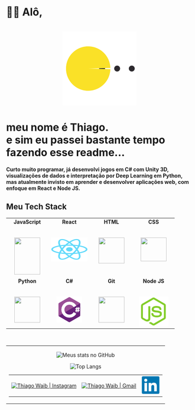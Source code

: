 # 👋🏻 Alô,
<div align="center">
	<br>
	<img src="https://raw.githubusercontent.com/Aniket965/Aniket965/master/pacman.svg?sanitize=true" width="200" height="200">
</div>

# meu nome é Thiago. <br> e sim eu passei bastante tempo fazendo esse readme...
#### Curto muito programar, já desenvolvi jogos em C# com Unity 3D, visualizações de dados e interpretação por Deep Learning em Python, mas atualmente invisto em aprender e desenvolver aplicações web, com enfoque em React e Node JS.

## Meu Tech Stack

<table align="center">
  <tbody>
    <tr valign="top">
      <td width="25%" align="center">
	      <span><strong>JavaScript</strong></span><br><br><br>
        <img height="100px" src="https://upload.wikimedia.org/wikipedia/commons/9/99/Unofficial_JavaScript_logo_2.svg" width=70 height=70>
      </td>
      <td width="25%" align="center">
	      <span><strong>React</strong></span><br><br><br>
        <img height="64px" src="https://github.com/devicons/devicon/blob/master/icons/react/react-original.svg" width=100 height=70>
      </td>
      <td width="25%" align="center">
        <span><strong>HTML</strong></span><br><br><br>
        <img src="https://cdn.svgporn.com/logos/html-5.svg" width=70 height=70>
      </td>
      <td width="25%" align="center">
        <span><strong>CSS</strong></span><br><br><br>
        <img height="64px" src="https://cdn.svgporn.com/logos/css-3.svg" width=70 height=70>
      </td>
     </tr>
    <tr valign="top">
      <td width="25%" align="center">
        <span><strong>Python</strong></span><br><br><br>
        <img width=70 height=70 src="https://camo.githubusercontent.com/888e388801f947dec7c3d843942c277af25fe2b1aed1821542c4e711f210312a/68747470733a2f2f75706c6f61642e77696b696d656469612e6f72672f77696b6970656469612f636f6d6d6f6e732f7468756d622f632f63332f507974686f6e2d6c6f676f2d6e6f746578742e7376672f37363870782d507974686f6e2d6c6f676f2d6e6f746578742e7376672e706e67">
      </td>
      <td width="25%" align="center">
        <span><strong>C#</strong></span><br><br><br>
        <img width=70 height=70 src="https://github.com/devicons/devicon/blob/master/icons/csharp/csharp-original.svg">
      </td>
      <td width="25%" align="center">
        <span><strong>Git</strong></span><br><br><br>
        <img width=70 height=70 src="https://cdn.svgporn.com/logos/git-icon.svg">
      </td>
      <td width="25%" align="center">
        <span><strong>Node JS</strong></span><br><br><br>
        <img width=80 height=80 src="https://github.com/devicons/devicon/blob/master/icons/nodejs/nodejs-original.svg">
      </td>
    </tr>

  </tbody>
</table>
<br>

<table align="center">
	<tbody>
		<tr align="center">
			<td align="center" valign="middle">
	
![Meus stats no GitHub](https://github-readme-stats.vercel.app/api?username=thiagowaib&show_icons=true&theme=radical)
	
			
	
![Top Langs](https://github-readme-stats.vercel.app/api/top-langs/?username=thiagowaib&layout=compact&theme=radical)

			
<table align="center"><tr><td>
<a href="https://www.instagram.com/thiagowaib/" target=_blank>
    <img alt="Thiago Waib | Instagram" width="50px" 
	 height=50 src="https://upload.wikimedia.org/wikipedia/commons/a/a5/Instagram_icon.png"></a>
   </td><td><a href="mailto:thiagowaib@gmail.com" target=_blank>
<img  alt="Thiago Waib | Gmail" width="50px" height=50 paddingLeft=50 src="https://upload.wikimedia.org/wikipedia/commons/7/7e/Gmail_icon_%282020%29.svg"/></a></td>
	<td><a href="https://www.linkedin.com/in/thiagowaib/" target=_blank>
<img  alt="Thiago Waib | Linkedin" width="50px" height=50 paddingLeft=50 src="https://github.com/devicons/devicon/blob/master/icons/linkedin/linkedin-original.svg"/></a></td></tr></table>
